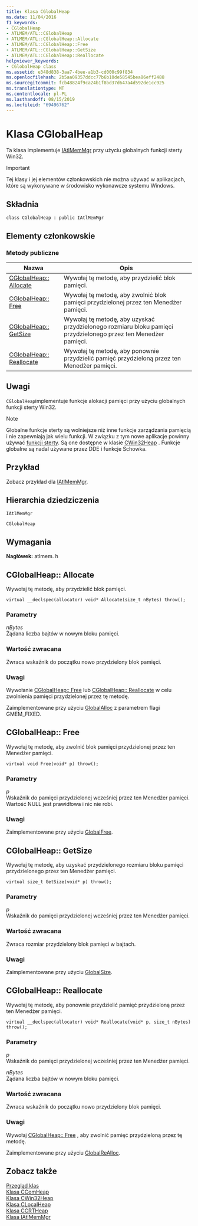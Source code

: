 ```yaml
---
title: Klasa CGlobalHeap
ms.date: 11/04/2016
f1_keywords:
- CGlobalHeap
- ATLMEM/ATL::CGlobalHeap
- ATLMEM/ATL::CGlobalHeap::Allocate
- ATLMEM/ATL::CGlobalHeap::Free
- ATLMEM/ATL::CGlobalHeap::GetSize
- ATLMEM/ATL::CGlobalHeap::Reallocate
helpviewer_keywords:
- CGlobalHeap class
ms.assetid: e348d838-3aa7-4bee-a1b3-cd000c99f834
ms.openlocfilehash: 2b5aa09357ddcc77b6b10de58545bea86eff2488
ms.sourcegitcommit: fcb48824f9ca24b1f8bd37d647a4d592de1cc925
ms.translationtype: MT
ms.contentlocale: pl-PL
ms.lasthandoff: 08/15/2019
ms.locfileid: "69496762"
---
```

# <a name="cglobalheap-class"></a>Klasa CGlobalHeap

Ta klasa implementuje [IAtlMemMgr](../../atl/reference/iatlmemmgr-class.md) przy użyciu globalnych funkcji sterty Win32.

> [!IMPORTANT]
>  Tej klasy i jej elementów członkowskich nie można używać w aplikacjach, które są wykonywane w środowisko wykonawcze systemu Windows.

## <a name="syntax"></a>Składnia

```
class CGlobalHeap : public IAtlMemMgr
```

## <a name="members"></a>Elementy członkowskie

### <a name="public-methods"></a>Metody publiczne

|Nazwa|Opis|
|----------|-----------------|
|[CGlobalHeap:: Allocate](#allocate)|Wywołaj tę metodę, aby przydzielić blok pamięci.|
|[CGlobalHeap:: Free](#free)|Wywołaj tę metodę, aby zwolnić blok pamięci przydzielonej przez ten Menedżer pamięci.|
|[CGlobalHeap:: GetSize](#getsize)|Wywołaj tę metodę, aby uzyskać przydzielonego rozmiaru bloku pamięci przydzielonego przez ten Menedżer pamięci.|
|[CGlobalHeap:: Reallocate](#reallocate)|Wywołaj tę metodę, aby ponownie przydzielić pamięć przydzieloną przez ten Menedżer pamięci.|

## <a name="remarks"></a>Uwagi

`CGlobalHeap`implementuje funkcje alokacji pamięci przy użyciu globalnych funkcji sterty Win32.

> [!NOTE]
>  Globalne funkcje sterty są wolniejsze niż inne funkcje zarządzania pamięcią i nie zapewniają jak wielu funkcji. W związku z tym nowe aplikacje powinny używać [funkcji sterty](/windows/win32/Memory/heap-functions). Są one dostępne w klasie [CWin32Heap](../../atl/reference/cwin32heap-class.md) . Funkcje globalne są nadal używane przez DDE i funkcje Schowka.

## <a name="example"></a>Przykład

Zobacz przykład dla [IAtlMemMgr](../../atl/reference/iatlmemmgr-class.md).

## <a name="inheritance-hierarchy"></a>Hierarchia dziedziczenia

`IAtlMemMgr`

`CGlobalHeap`

## <a name="requirements"></a>Wymagania

**Nagłówek:** atlmem. h

##  <a name="allocate"></a>CGlobalHeap:: Allocate

Wywołaj tę metodę, aby przydzielić blok pamięci.

```
virtual __declspec(allocator) void* Allocate(size_t nBytes) throw();
```

### <a name="parameters"></a>Parametry

*nBytes*<br/>
Żądana liczba bajtów w nowym bloku pamięci.

### <a name="return-value"></a>Wartość zwracana

Zwraca wskaźnik do początku nowo przydzielony blok pamięci.

### <a name="remarks"></a>Uwagi

Wywołanie [CGlobalHeap:: Free](#free) lub [CGlobalHeap:: Reallocate](#reallocate) w celu zwolnienia pamięci przydzielonej przez tę metodę.

Zaimplementowane przy użyciu [GlobalAlloc](/windows/win32/api/winbase/nf-winbase-globalalloc) z parametrem flagi GMEM_FIXED.

##  <a name="free"></a>CGlobalHeap:: Free

Wywołaj tę metodę, aby zwolnić blok pamięci przydzielonej przez ten Menedżer pamięci.

```
virtual void Free(void* p) throw();
```

### <a name="parameters"></a>Parametry

*p*<br/>
Wskaźnik do pamięci przydzielonej wcześniej przez ten Menedżer pamięci. Wartość NULL jest prawidłowa i nic nie robi.

### <a name="remarks"></a>Uwagi

Zaimplementowane przy użyciu [GlobalFree](/windows/win32/api/winbase/nf-winbase-globalfree).

##  <a name="getsize"></a>CGlobalHeap:: GetSize

Wywołaj tę metodę, aby uzyskać przydzielonego rozmiaru bloku pamięci przydzielonego przez ten Menedżer pamięci.

```
virtual size_t GetSize(void* p) throw();
```

### <a name="parameters"></a>Parametry

*p*<br/>
Wskaźnik do pamięci przydzielonej wcześniej przez ten Menedżer pamięci.

### <a name="return-value"></a>Wartość zwracana

Zwraca rozmiar przydzielony blok pamięci w bajtach.

### <a name="remarks"></a>Uwagi

Zaimplementowane przy użyciu [GlobalSize](/windows/win32/api/winbase/nf-winbase-globalsize).

##  <a name="reallocate"></a>CGlobalHeap:: Reallocate

Wywołaj tę metodę, aby ponownie przydzielić pamięć przydzieloną przez ten Menedżer pamięci.

```
virtual __declspec(allocator) void* Reallocate(void* p, size_t nBytes) throw();
```

### <a name="parameters"></a>Parametry

*p*<br/>
Wskaźnik do pamięci przydzielonej wcześniej przez ten Menedżer pamięci.

*nBytes*<br/>
Żądana liczba bajtów w nowym bloku pamięci.

### <a name="return-value"></a>Wartość zwracana

Zwraca wskaźnik do początku nowo przydzielony blok pamięci.

### <a name="remarks"></a>Uwagi

Wywołaj [CGlobalHeap:: Free](#free) , aby zwolnić pamięć przydzieloną przez tę metodę.

Zaimplementowane przy użyciu [GlobalReAlloc](/windows/win32/api/winbase/nf-winbase-globalrealloc).

## <a name="see-also"></a>Zobacz także

[Przegląd klas](../../atl/atl-class-overview.md)<br/>
[Klasa CComHeap](../../atl/reference/ccomheap-class.md)<br/>
[Klasa CWin32Heap](../../atl/reference/cwin32heap-class.md)<br/>
[Klasa CLocalHeap](../../atl/reference/clocalheap-class.md)<br/>
[Klasa CCRTHeap](../../atl/reference/ccrtheap-class.md)<br/>
[Klasa IAtlMemMgr](../../atl/reference/iatlmemmgr-class.md)
